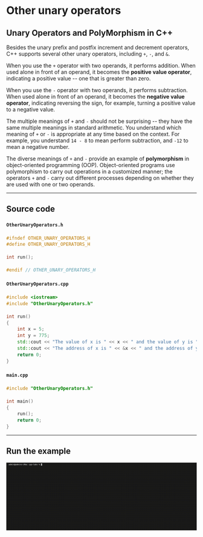 # Other unary operators

## Unary Operators and PolyMorphism in C++

Besides the unary prefix and postfix increment and decrement operators, C++ supports several other unary operators, including `+`, `-`, and `&`.

When you use the `+` operator with two operands, it performs addition.
When used alone in front of an operand, it becomes the **positive value operator**, indicating a positive value -- one that is greater than zero.

When you use the `-` operator with two operands, it performs subtraction.
When used alone in front of an operand, it becomes the **negative value operator**, indicating reversing the sign, for example, turning a positive value to a negative value.

The multiple meanings of `+` and `-` should not be surprising -- they have the same multiple meanings in standard arithmetic.
You understand which meaning of `+` or `-` is appropriate at any time based on the context.
For example, you understand `14 - 8` to mean perform subtraction, and `-12` to mean a negative number.

The diverse meanings of `+` and `-` provide an example of **polymorphism** in object-oriented programming (OOP).
Object-oriented programs use polymorphism to carry out operations in a customized manner; the operators `+` and `-` carry out different processes depending on whether they are used with one or two operands.

---

## Source code

#### `OtherUnaryOperators.h`

```cpp
#ifndef OTHER_UNARY_OPERATORS_H
#define OTHER_UNARY_OPERATORS_H

int run();

#endif // OTHER_UNARY_OPERATORS_H
```

#### `OtherUnaryOperators.cpp`

```cpp
#include <iostream>
#include "OtherUnaryOperators.h"

int run()
{
    int x = 5;
    int y = 775;
    std::cout << "The value of x is " << x << " and the value of y is " << y << std::endl;
    std::cout << "The address of x is " << &x << " and the address of y is " << &y << std::endl;
    return 0;
}
```

#### `main.cpp`

```cpp
#include "OtherUnaryOperators.h"

int main()
{
    run();
    return 0;
}
```

---

## Run the example

<img src="./img/other_unary_operators-recompile_and_run.gif" alt="Run the example." width="900px">
